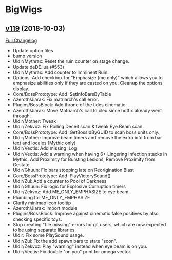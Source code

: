 # BigWigs

## [v119](https://github.com/BigWigsMods/BigWigs/tree/v119) (2018-10-03)
[Full Changelog](https://github.com/BigWigsMods/BigWigs/compare/v118...v119)

- Update option files  
- bump version  
- Uldir/Mythrax: Reset the ruin counter on stage change.  
- Update deDE.lua (#553)  
- Uldir/Mythrax: Add counter to Imminent Ruin.  
- Options: Add checkbox for "Emphasize (me only)" which allows you to emphasize abilities only if they are casted on you. Cleanup the options display.  
- Core/BossPrototype: Add :SetInfoBarsByTable  
- Azeroth/Jiarak: Fix matriarch's call error.  
- Plugins/BossBlock: Add throne of the tides cinematic  
- Azeroth/Jiarak: Move Matriarch's call to cleu since hotfix already went through.  
- Uldir/Mother: Tweak  
- Uldir/Zekvoz: Fix Roiling Deceit scan & tweak Eye Beam scan.  
- Core/BossPrototype: Add :GetBossIdByGUID to scan boss units only.  
- Uldir/Mother: Improve beam timers and remove the extra info from bar text and locales (Mythic only)  
- Uldir/Vectis: Add missing :Log  
- Uldir/Vectis: Add a warning when having 6+ Lingering Infection stacks in Mythic, Add Proximity for Bursting Lesions, Remove Proximity from Gestate  
- Uldir/Ghuun: Fix bars stopping late on Reorigination Blast  
- Core/BossPrototype: Add :PlayVictorySound()  
- Uldir/Zul: Add a counter to Pool of Darkness  
- Uldir/Ghuun: Fix logic for Explosive Corruption timers  
- Uldir/Zekvoz: Add ME\_ONLY\_EMPHASIZE to eye beam.  
- Plumbing for ME\_ONLY\_EMPHASIZE  
- Clarify minimap icon tooltip  
- Azeroth/Jiarak: Import module  
- Plugins/BossBlock: Improve against cinematic false positives by also checking specific toys.  
- Stop creating "file missing" errors for git users, which are now expected to be using separate libraries.  
- Uldir: Fix some PlaySound usage.  
- Uldir/Zul: Fix the add spawn bars to state "soon".  
- Uldir/Zekvoz: Play "warning" instead when eye beam is on you.  
- Uldir/Vectis: Fix double "on you" print for omega vector.  
